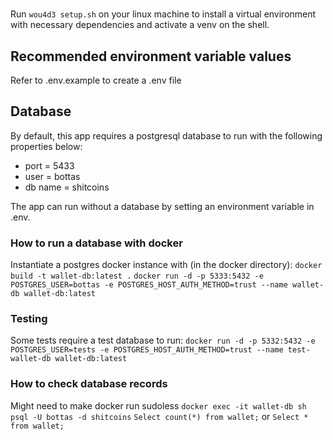 # 

Run `wou4d3 setup.sh` on your linux machine to install a virtual environment with necessary dependencies
and activate a venv on the shell.

## Recommended environment variable values
Refer to .env.example to create a .env file

## Database
By default, this app requires a postgresql database to run with the following properties below:
* port = 5433
* user = bottas
* db name = shitcoins

The app can run without a database by setting an environment variable in .env.

### How to run a database with docker
Instantiate a postgres docker instance with (in the docker directory):
`docker build -t wallet-db:latest .`
`docker run -d -p 5333:5432 -e POSTGRES_USER=bottas -e POSTGRES_HOST_AUTH_METHOD=trust --name wallet-db wallet-db:latest`

### Testing
Some tests require a test database to run:
`docker run -d -p 5332:5432 -e POSTGRES_USER=tests -e POSTGRES_HOST_AUTH_METHOD=trust --name test-wallet-db wallet-db:latest`

### How to check database records
Might need to make docker run sudoless
`docker exec -it wallet-db sh`
`psql -U bottas -d shitcoins`
`Select count(*) from wallet;` or `Select * from wallet;`
